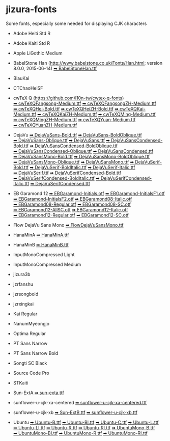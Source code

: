 # jizura-fonts
Some fonts, especially some needed for displaying CJK characters




* Adobe Heiti Std R
* Adobe Kaiti Std R
* Apple LiGothic Medium
* BabelStone Han (http://www.babelstone.co.uk/Fonts/Han.html; version 8.0.0, 2015-06-14)
  [➡&nbsp;BabelStoneHan.ttf](https://github.com/loveencounterflow/jizura-fonts/raw/master/fonts/BabelStoneHan.ttf)

* BiauKai

* CTChaoHeiSF

* cwTeX Q (https://github.com/l10n-tw/cwtex-q-fonts)
  [➡&nbsp;cwTeXQFangsong-Medium.ttf](https://github.com/loveencounterflow/jizura-fonts/raw/master/fonts/cwTeXQFangsong-Medium.ttf)
  [➡&nbsp;cwTeXQFangsongZH-Medium.ttf](https://github.com/loveencounterflow/jizura-fonts/raw/master/fonts/cwTeXQFangsongZH-Medium.ttf)
  [➡&nbsp;cwTeXQHei-Bold.ttf](https://github.com/loveencounterflow/jizura-fonts/raw/master/fonts/cwTeXQHei-Bold.ttf)
  [➡&nbsp;cwTeXQHeiZH-Bold.ttf](https://github.com/loveencounterflow/jizura-fonts/raw/master/fonts/cwTeXQHeiZH-Bold.ttf)
  [➡&nbsp;cwTeXQKai-Medium.ttf](https://github.com/loveencounterflow/jizura-fonts/raw/master/fonts/cwTeXQKai-Medium.ttf)
  [➡&nbsp;cwTeXQKaiZH-Medium.ttf](https://github.com/loveencounterflow/jizura-fonts/raw/master/fonts/cwTeXQKaiZH-Medium.ttf)
  [➡&nbsp;cwTeXQMing-Medium.ttf](https://github.com/loveencounterflow/jizura-fonts/raw/master/fonts/cwTeXQMing-Medium.ttf)
  [➡&nbsp;cwTeXQMingZH-Medium.ttf](https://github.com/loveencounterflow/jizura-fonts/raw/master/fonts/cwTeXQMingZH-Medium.ttf)
  [➡&nbsp;cwTeXQYuan-Medium.ttf](https://github.com/loveencounterflow/jizura-fonts/raw/master/fonts/cwTeXQYuan-Medium.ttf)
  [➡&nbsp;cwTeXQYuanZH-Medium.ttf](https://github.com/loveencounterflow/jizura-fonts/raw/master/fonts/cwTeXQYuanZH-Medium.ttf)

* DejaVu
  [➡&nbsp;DejaVuSans-Bold.ttf](https://github.com/loveencounterflow/jizura-fonts/raw/master/fonts/DejaVuSans-Bold.ttf)
  [➡&nbsp;DejaVuSans-BoldOblique.ttf](https://github.com/loveencounterflow/jizura-fonts/raw/master/fonts/DejaVuSans-BoldOblique.ttf)
  [➡&nbsp;DejaVuSans-Oblique.ttf](https://github.com/loveencounterflow/jizura-fonts/raw/master/fonts/DejaVuSans-Oblique.ttf)
  [➡&nbsp;DejaVuSans.ttf](https://github.com/loveencounterflow/jizura-fonts/raw/master/fonts/DejaVuSans.ttf)
  [➡&nbsp;DejaVuSansCondensed-Bold.ttf](https://github.com/loveencounterflow/jizura-fonts/raw/master/fonts/DejaVuSansCondensed-Bold.ttf)
  [➡&nbsp;DejaVuSansCondensed-BoldOblique.ttf](https://github.com/loveencounterflow/jizura-fonts/raw/master/fonts/DejaVuSansCondensed-BoldOblique.ttf)
  [➡&nbsp;DejaVuSansCondensed-Oblique.ttf](https://github.com/loveencounterflow/jizura-fonts/raw/master/fonts/DejaVuSansCondensed-Oblique.ttf)
  [➡&nbsp;DejaVuSansCondensed.ttf](https://github.com/loveencounterflow/jizura-fonts/raw/master/fonts/DejaVuSansCondensed.ttf)
  [➡&nbsp;DejaVuSansMono-Bold.ttf](https://github.com/loveencounterflow/jizura-fonts/raw/master/fonts/DejaVuSansMono-Bold.ttf)
  [➡&nbsp;DejaVuSansMono-BoldOblique.ttf](https://github.com/loveencounterflow/jizura-fonts/raw/master/fonts/DejaVuSansMono-BoldOblique.ttf)
  [➡&nbsp;DejaVuSansMono-Oblique.ttf](https://github.com/loveencounterflow/jizura-fonts/raw/master/fonts/DejaVuSansMono-Oblique.ttf)
  [➡&nbsp;DejaVuSansMono.ttf](https://github.com/loveencounterflow/jizura-fonts/raw/master/fonts/DejaVuSansMono.ttf)
  [➡&nbsp;DejaVuSerif-Bold.ttf](https://github.com/loveencounterflow/jizura-fonts/raw/master/fonts/DejaVuSerif-Bold.ttf)
  [➡&nbsp;DejaVuSerif-BoldItalic.ttf](https://github.com/loveencounterflow/jizura-fonts/raw/master/fonts/DejaVuSerif-BoldItalic.ttf)
  [➡&nbsp;DejaVuSerif-Italic.ttf](https://github.com/loveencounterflow/jizura-fonts/raw/master/fonts/DejaVuSerif-Italic.ttf)
  [➡&nbsp;DejaVuSerif.ttf](https://github.com/loveencounterflow/jizura-fonts/raw/master/fonts/DejaVuSerif.ttf)
  [➡&nbsp;DejaVuSerifCondensed-Bold.ttf](https://github.com/loveencounterflow/jizura-fonts/raw/master/fonts/DejaVuSerifCondensed-Bold.ttf)
  [➡&nbsp;DejaVuSerifCondensed-BoldItalic.ttf](https://github.com/loveencounterflow/jizura-fonts/raw/master/fonts/DejaVuSerifCondensed-BoldItalic.ttf)
  [➡&nbsp;DejaVuSerifCondensed-Italic.ttf](https://github.com/loveencounterflow/jizura-fonts/raw/master/fonts/DejaVuSerifCondensed-Italic.ttf)
  [➡&nbsp;DejaVuSerifCondensed.ttf](https://github.com/loveencounterflow/jizura-fonts/raw/master/fonts/DejaVuSerifCondensed.ttf)

* EB Garamond 12
  [➡&nbsp;EBGaramond-Initials.otf](https://github.com/loveencounterflow/jizura-fonts/raw/master/fonts/EBGaramond-Initials.otf)
  [➡&nbsp;EBGaramond-InitialsF1.otf](https://github.com/loveencounterflow/jizura-fonts/raw/master/fonts/EBGaramond-InitialsF1.otf)
  [➡&nbsp;EBGaramond-InitialsF2.otf](https://github.com/loveencounterflow/jizura-fonts/raw/master/fonts/EBGaramond-InitialsF2.otf)
  [➡&nbsp;EBGaramond08-Italic.otf](https://github.com/loveencounterflow/jizura-fonts/raw/master/fonts/EBGaramond08-Italic.otf)
  [➡&nbsp;EBGaramond08-Regular.otf](https://github.com/loveencounterflow/jizura-fonts/raw/master/fonts/EBGaramond08-Regular.otf)
  [➡&nbsp;EBGaramond08-SC.otf](https://github.com/loveencounterflow/jizura-fonts/raw/master/fonts/EBGaramond08-SC.otf)
  [➡&nbsp;EBGaramond12-AllSC.otf](https://github.com/loveencounterflow/jizura-fonts/raw/master/fonts/EBGaramond12-AllSC.otf)
  [➡&nbsp;EBGaramond12-Italic.otf](https://github.com/loveencounterflow/jizura-fonts/raw/master/fonts/EBGaramond12-Italic.otf)
  [➡&nbsp;EBGaramond12-Regular.otf](https://github.com/loveencounterflow/jizura-fonts/raw/master/fonts/EBGaramond12-Regular.otf)
  [➡&nbsp;EBGaramond12-SC.otf](https://github.com/loveencounterflow/jizura-fonts/raw/master/fonts/EBGaramond12-SC.otf)

* Flow DejaVu Sans Mono
  [➡&nbsp;FlowDejaVuSansMono.ttf](https://github.com/loveencounterflow/jizura-fonts/raw/master/fonts/FlowDejaVuSansMono.ttf)

* HanaMinA
  [➡&nbsp;HanaMinA.ttf](https://github.com/loveencounterflow/jizura-fonts/raw/master/fonts/HanaMinA.ttf)

* HanaMinB
  [➡&nbsp;HanaMinB.ttf](https://github.com/loveencounterflow/jizura-fonts/raw/master/fonts/HanaMinB.ttf)

* InputMonoCompressed Light
* InputMonoCompressed Medium
* jizura3b
* jzrfanshu
* jzrsongbold
* jzrxingkai
* Kai Regular
* NanumMyeongjo
* Optima Regular
* PT Sans Narrow
* PT Sans Narrow Bold
* Songti SC Black
* Source Code Pro
* STKaiti

* Sun-ExtA
  [➡&nbsp;sun-exta.ttf](https://github.com/loveencounterflow/jizura-fonts/raw/master/fonts/sun-exta.ttf)

* sunflower-u-cjk-xa-centered
  [➡&nbsp;sunflower-u-cjk-xa-centered.ttf](https://github.com/loveencounterflow/jizura-fonts/raw/master/fonts/sunflower-u-cjk-xa-centered.ttf)

* sunflower-u-cjk-xb
  [➡&nbsp;Sun-ExtB.ttf](https://github.com/loveencounterflow/jizura-fonts/raw/master/fonts/Sun-ExtB.ttf)
  [➡&nbsp;sunflower-u-cjk-xb.ttf](https://github.com/loveencounterflow/jizura-fonts/raw/master/fonts/sunflower-u-cjk-xb.ttf)

* Ubuntu
  [➡&nbsp;Ubuntu-B.ttf](https://github.com/loveencounterflow/jizura-fonts/raw/master/fonts/Ubuntu-B.ttf)
  [➡&nbsp;Ubuntu-BI.ttf](https://github.com/loveencounterflow/jizura-fonts/raw/master/fonts/Ubuntu-BI.ttf)
  [➡&nbsp;Ubuntu-C.ttf](https://github.com/loveencounterflow/jizura-fonts/raw/master/fonts/Ubuntu-C.ttf)
  [➡&nbsp;Ubuntu-L.ttf](https://github.com/loveencounterflow/jizura-fonts/raw/master/fonts/Ubuntu-L.ttf)
  [➡&nbsp;Ubuntu-LI.ttf](https://github.com/loveencounterflow/jizura-fonts/raw/master/fonts/Ubuntu-LI.ttf)
  [➡&nbsp;Ubuntu-R.ttf](https://github.com/loveencounterflow/jizura-fonts/raw/master/fonts/Ubuntu-R.ttf)
  [➡&nbsp;Ubuntu-RI.ttf](https://github.com/loveencounterflow/jizura-fonts/raw/master/fonts/Ubuntu-RI.ttf)
  [➡&nbsp;UbuntuMono-B.ttf](https://github.com/loveencounterflow/jizura-fonts/raw/master/fonts/UbuntuMono-B.ttf)
  [➡&nbsp;UbuntuMono-BI.ttf](https://github.com/loveencounterflow/jizura-fonts/raw/master/fonts/UbuntuMono-BI.ttf)
  [➡&nbsp;UbuntuMono-R.ttf](https://github.com/loveencounterflow/jizura-fonts/raw/master/fonts/UbuntuMono-R.ttf)
  [➡&nbsp;UbuntuMono-RI.ttf](https://github.com/loveencounterflow/jizura-fonts/raw/master/fonts/UbuntuMono-RI.ttf)



